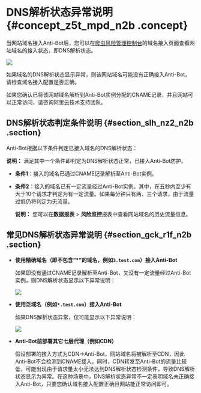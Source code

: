 # DNS解析状态异常说明 {#concept_z5t_mpd_n2b .concept}

当网站域名接入Anti-Bot后，您可以在[爬虫风险管理控制台](https://yundun.console.aliyun.com/?p=antibot)的域名接入页面查看网站域名的接入状态，即DNS解析状态。

![](http://static-aliyun-doc.oss-cn-hangzhou.aliyuncs.com/assets/img/16059/7296_zh-CN.png)

如果域名的DNS解析状态显示异常，则该网站域名可能没有正确接入Anti-Bot，请检查域名接入配置是否正确。

如果您确认已将该网站域名解析到Anti-Bot实例分配的CNAME记录，并且网站可以正常访问，请咨询阿里云技术支持团队。

## DNS解析状态判定条件说明 {#section_slh_nz2_n2b .section}

Anti-Bot根据以下条件判定已接入域名的DNS解析状态：

**说明：** 满足其中一个条件即判定为DNS解析状态正常，已接入Anti-Bot防护。

-   **条件1**：接入的域名已通过CNAME记录解析至Anti-Bot实例。
-   **条件2**：接入的域名已有一定流量经过Anti-Bot实例。其中，在五秒内至少有大于10个请求才判定为有一定流量。如果每分钟只有两、三个请求，由于流量过低仍将判定为无流量。

    **说明：** 您可以在**数据报表** \> **风险监控**报表中查看网站域名的历史流量信息。


## 常见DNS解析状态异常说明 {#section_gck_r1f_n2b .section}

-   **使用精确域名（即不包含“\*”的域名，例如`3.test.com`）接入Anti-Bot**

    如果即没有通过CNAME记录解析至Anti-Bot，又没有一定流量经过Anti-Bot实例，则DNS解析状态显示以下异常说明：

    ![](http://static-aliyun-doc.oss-cn-hangzhou.aliyuncs.com/assets/img/16059/7297_zh-CN.png)

-   **使用泛域名（例如`*.test.com`）接入Anti-Bot**

    如果DNS解析状态异常，仅可能显示以下异常说明：

    ![](http://static-aliyun-doc.oss-cn-hangzhou.aliyuncs.com/assets/img/16059/7298_zh-CN.png)

-   **Anti-Bot前部署其它七层代理（例如CDN）**

    假设部署的接入方式为CDN-\>Anti-Bot，网站域名将被解析至CDN，因此Anti-Bot不会检测到CNAME接入。同时，CDN转发至Anti-Bot的流量比较低，可能出现由于请求量太小无法达到DNS解析状态检测条件，导致DNS解析状态显示为异常。在这种场景中，DNS解析状态异常不一定表明域名未正确接入Anti-Bot，只要您确认域名接入配置正确且网站能正常访问即可。


